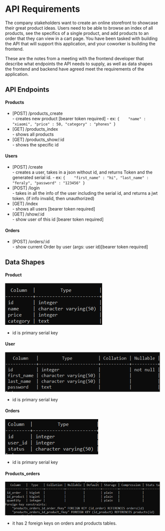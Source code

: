 # API Requirements
The company stakeholders want to create an online storefront to showcase their great product ideas. Users need to be able to browse an index of all products, see the specifics of a single product, and add products to an order that they can view in a cart page. You have been tasked with building the API that will support this application, and your coworker is building the frontend.

These are the notes from a meeting with the frontend developer that describe what endpoints the API needs to supply, as well as data shapes the frontend and backend have agreed meet the requirements of the application. 

## API Endpoints
#### Products
- [POST] /products_create       
            - creates new product [bearer token required]
                - ex: `{   
                         "name" : "xiaomi",
                         "price" : 50,
                         "category" : "phones"
                         }`
- [GET] /products_index          
            - shows all products
- [GET] /products_show/:id       
            - shows the specific id 



#### Users
- [POST] /create        
            - creates a user, takes in a json without id, and returns Token and the generated serial id.
                - ex: `{   
                        "first_name" : "hi",
                        "last_name" : "feraly",
                        "password" : "123456"
                           }`
- [POST] /login         
            - takes in all the info of the user including the serial id, and returns a jwt token. (if info invalid, then unauthorized)
- [GET] /index          
            - shows all users [bearer token required]
- [GET] /show/:id       
            - show user of this id [bearer token required]

#### Orders
- [POST] /orders/:id            
            - show current Order by user (args: user id)[bearer token required]


## Data Shapes
#### Product
![](schema/products.png)

- id is primary serial key
#### User
![](schema/users.png)

- id is primary serial key
#### Orders
![](schema/orders.png)

- id is primary serial key
#### Products_orders
![](schema/products_orders.png)

- it has 2 foreign keys on orders and products tables.


